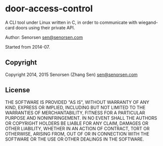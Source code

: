# door-access-control

A CLI tool under Linux written in C, in order to communicate with wiegand-card doors using their private API.

Author: Senorsen <sen@senorsen.com>

Started from 2014-07.

## Copyright

Copyright 2014, 2015 Senorsen (Zhang Sen) <sen@senorsen.com> 

## License

THE SOFTWARE IS PROVIDED "AS IS", WITHOUT WARRANTY OF ANY KIND, EXPRESS OR
IMPLIED, INCLUDING BUT NOT LIMITED TO THE WARRANTIES OF MERCHANTABILITY,
FITNESS FOR A PARTICULAR PURPOSE AND NONINFRINGEMENT. IN NO EVENT SHALL THE
AUTHORS OR COPYRIGHT HOLDERS BE LIABLE FOR ANY CLAIM, DAMAGES OR OTHER
LIABILITY, WHETHER IN AN ACTION OF CONTRACT, TORT OR OTHERWISE, ARISING FROM,
OUT OF OR IN CONNECTION WITH THE SOFTWARE OR THE USE OR OTHER DEALINGS IN
THE SOFTWARE. 
